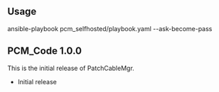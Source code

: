 ## Usage

ansible-playbook pcm_selfhosted/playbook.yaml --ask-become-pass

## PCM_Code 1.0.0

This is the initial release of PatchCableMgr.

- Initial release
